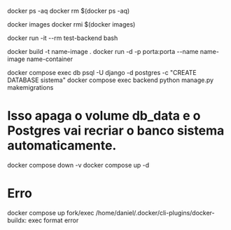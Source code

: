 docker ps -aq
docker rm $(docker ps -aq)

docker images
docker rmi $(docker images)

docker run -it --rm test-backend bash

docker build -t name-image .
docker run -d -p porta:porta --name name-image name-container

docker compose exec db psql -U django -d postgres -c "CREATE DATABASE sistema"
docker compose exec backend python manage.py makemigrations

# Isso apaga o volume db_data e o Postgres vai recriar o banco sistema automaticamente.
docker compose down -v
docker compose up -d




# Erro
docker compose up
fork/exec /home/daniel/.docker/cli-plugins/docker-buildx: exec format error
